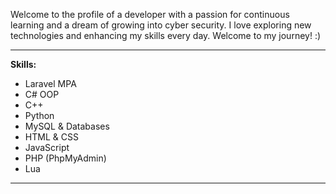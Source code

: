 Welcome to the profile of a developer with a passion for continuous learning and a dream of growing into cyber security. I love exploring new technologies and enhancing my skills every day. Welcome to my journey! :)
<br>

----------------------------------------

**Skills:**
- Laravel MPA
- C# OOP
- C++
- Python
- MySQL & Databases
- HTML & CSS
- JavaScript
- PHP (PhpMyAdmin)
- Lua

----------------------------------------
